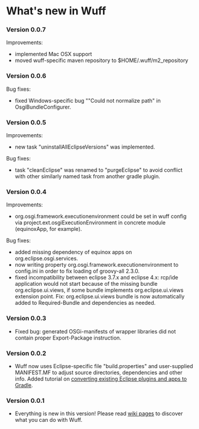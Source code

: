 # What's new in Wuff

### Version 0.0.7

Improvements:
- implemented Mac OSX support
- moved wuff-specific maven repository to $HOME/.wuff/m2_repository

### Version 0.0.6

Bug fixes:
- fixed Windows-specific bug ""Could not normalize path" in OsgiBundleConfigurer.

### Version 0.0.5

Improvements:
- new task "uninstallAllEclipseVersions" was implemented.

Bug fixes:
- task "cleanEclipse" was renamed to "purgeEclipse" to avoid conflict with other similarly named task from another gradle plugin.

### Version 0.0.4

Improvements:
- org.osgi.framework.executionenvironment could be set in wuff config via project.ext.osgiExecutionEnvironment in concrete module (equinoxApp, for example).

Bug fixes:
- added missing dependency of equinox apps on org.eclipse.osgi.services.
- now writing property org.osgi.framework.executionenvironment to config.ini in order to fix loading of groovy-all 2.3.0.
- fixed incompatibility between eclipse 3.7.x and eclipse 4.x: rcp/ide application would not start because of the missing bundle org.eclipse.ui.views, 
  if some bundle implements org.eclipse.ui.views extension point. Fix: org.eclipse.ui.views bundle is now automatically added to Required-Bundle and dependencies as needed.

### Version 0.0.3

- Fixed bug: generated OSGi-manifests of wrapper libraries did not contain proper Export-Package instruction.

### Version 0.0.2

- Wuff now uses Eclipse-specific file "build.properties" and user-supplied MANIFEST.MF to adjust source directories, dependencies and other info.
  Added tutorial on [converting existing Eclipse plugins and apps to Gradle](../../wiki/Convert-existing-Eclipse-plugins-and-apps-to-Gradle).

### Version 0.0.1

- Everything is new in this version! Please read [wiki pages](../../wiki) to discover what you can do with Wuff.
